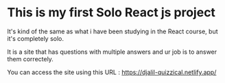 # This is my first Solo React js project

It's kind of the same as what i have been studying in the React course, but it's completely solo.

It is a site that has questions with multiple answers and ur job is to answer them correctely.

You can access the site using this URL : https://djalil-quizzical.netlify.app/
